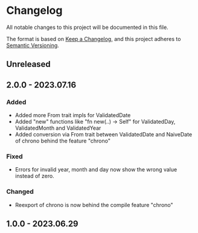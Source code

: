 
# Changelog

All notable changes to this project will be documented in this file.

The format is based on [Keep a Changelog](https://keepachangelog.com/en/1.0.0/),
and this project adheres to [Semantic Versioning](https://semver.org/spec/v2.0.0.html).

## Unreleased 

## 2.0.0 - 2023.07.16 

### Added 

- Added more From trait impls for ValidatedDate
- Added "new" functions like "fn new(..) -> Self" for ValidatedDay, ValidatedMonth and ValidatedYear
- Added conversion via From trait between ValidatedDate and NaiveDate of chrono
behind the feature "chrono"

### Fixed

- Errors for invalid year, month and day now show the wrong value instead of zero. 

### Changed 

- Reexport of chrono is now behind the compile feature "chrono"

## 1.0.0 - 2023.06.29

